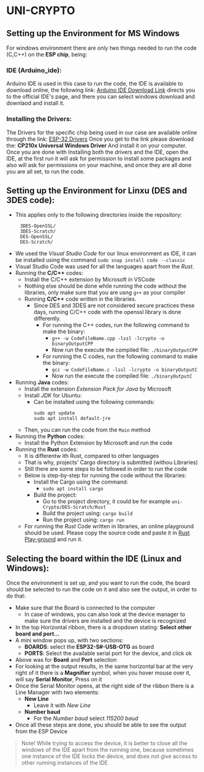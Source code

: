 UNI-CRYPTO
=================================

## Setting up the Environment for MS Windows <br>
For windows environment there are only two things needed to run the code (C,C++) on the **ESP chip**, being:
### IDE (Arduino_ide):
Arduino IDE is used in this case to run the code,
the IDE is available to download online, the following link:
[Arduino IDE Download Link](https://www.arduino.cc/en/software)
directs you to the official IDE's page, and there you can select windows
download and downlaod and install it.
### Installing the Drivers: 
The Drivers for the specific chip being used in our case are available online through the link:
[ESP-32 Drivers](https://www.silabs.com/developers/usb-to-uart-bridge-vcp-drivers?tab=downloads)
Once you get to the link please download the: **CP210x Universal Windows Driver**
And install it on your computer.
Once you are done with Installing both the drivers and the IDE,
open the IDE, at the first run it will ask for permission to install
some packages and also will ask for permissions on your machine, and once they are all
done you are all set, to run the code.

## Setting up the Environment for Linxu (DES and 3DES code):
* This applies only to the following directories inside the repository:
```
     3DES-OpenSSL/
     3DES-Scratch/
     DES-OpenSSL/
     DES-Scratch/
```
* We used the *Visual Studio Code* for our linux environment as IDE, it can be installed using the command `sudo snap install code --classic` 
* Visual Studio Code was used for all the languages apart from the *Rust*.
* Running the **C/C++** codes:
    * Install the C/C++ extension by Microsoft in VSCode
    * Nothing else should be done while running the code without the libraries, only make sure that you are usng `g++` as your compiler
    * Running **C/C++** code written in the libraries.
        * Since DES and 3DES are not considered secure practices these days, running C/C++ code with the openssl library is done differently.
            * For running the C++ codes, run the following command to make the binary:
                * `g++ -w CodeFileName.cpp -lssl -lcrypto -o binaryOutputCPP`
                * Now run the execute the compiled file: `./binaryOutputCPP`
            * For running the C codes, run the following command to make the binary:
                * `gcc -w CodeFileName.c -lssl -lcrypto -o binaryOutputC`
                * Now run the execute the compiled file: `./binaryOutputC`
* Running **Java** codes:
    * Install the extension *Extension Pack for Java* by Microsoft
    * Install *JDK* for Ubuntu:
        * Can be installed using the following commands:
            ```
            sudo apt update
            sudo apt install default-jre
            ```
    * Then, you can run the code from the `Main` method
* Running the **Python** codes:
    * Install the Python Extension by Microsoft and run the code
* Running the **Rust** codes:
    * It is differentw ith Rust, compared to other languages
    * That is why, projects' Cargo directory is submitted (withou Libraries)
    * Still there are some steps to be followed in order to run the code
    * Below is step-by-step for running the code without the libraries:
        * Install the Cargo using the command:
            * `sudo apt install cargo`
        * Build the project:
            * Go to the project directory, it could be for example `uni-Crypto/DES-Scratch/Rust`
            * Build the project using: `cargo build`
            * Run the project using: `cargo run`
    * For running the *Rust* Code written in libraries, an online playground should be used. Please copy the source code and paste it in [Rust Play-ground](https://play.rust-lang.org/) and run it.

## Selecting the board within the IDE (Linux and Windows):
Once the environment is set up, and you want to run the code, the board should be selected
to run the code on it and also see the output, in order to do that:
* Make sure that the Board is connected to the computer
    * In case of windows, you can also look at the device manager to make sure the drivers are installed and the device is recognized
* In the top Horizontal ribbon, there is a dropdown stating:
  **Select other board and port...**
* A mini window pops up, with two sections:
    * **BOARDS**: select the **ESP32-S#-USB-OTG** as board
    * **PORTS**: Select the available serial port for the device, and click ok
* Above was for **Board** and **Port** selection
* For looking at the output results, in the same horizontal bar at the very right of it
there is a **Magnifier** symbol, when you hover mouse over it, will say **Serial Monitor**,
Press on it
* Once the Serial Monitor opens, at the right side of the ribbon there is a Line Manager with two elements:
    * **New Line**
        * Leave it with *New Line*
    * **Number baud**
        * For the *Number baud* select *115200 baud*
* Once all these steps are done, you should be able to see the output from the ESP Device
> Note! While trying to access the device, it is better to close all the windows of the IDE apart from the running one, because sometimes one instance of the IDE locks the device, and does not give access to other running instances of the IDE